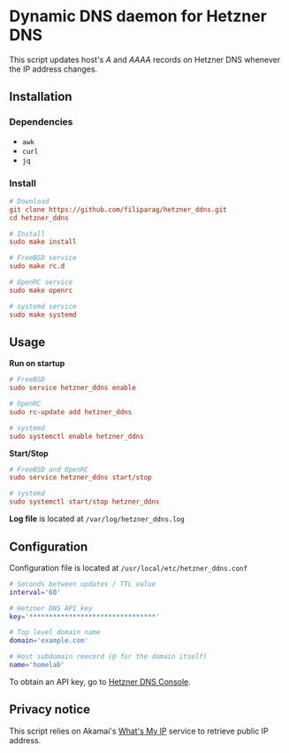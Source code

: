 # Dynamic DNS daemon for Hetzner DNS

This script updates host's *A* and *AAAA* records on 
Hetzner DNS whenever the IP address changes.

## Installation

### Dependencies

- `awk`
- `curl`
- `jq`

### Install

```ini
# Download
git clone https://github.com/filiparag/hetzner_ddns.git
cd hetzner_ddns

# Install
sudo make install

# FreeBSD service
sudo make rc.d

# OpenRC service
sudo make openrc

# systemd service
sudo make systemd
```
## Usage

**Run on startup**
```ini
# FreeBSD
sudo service hetzner_ddns enable

# OpenRC
sudo rc-update add hetzner_ddns

# systemd
sudo systemctl enable hetzner_ddns
```

**Start/Stop**
```ini
# FreeBSD and OpenRC
sudo service hetzner_ddns start/stop

# systemd
sudo systemctl start/stop hetzner_ddns
```

**Log file** is located at `/var/log/hetzner_ddns.log` 

## Configuration

Configuration file is located at `/usr/local/etc/hetzner_ddns.conf`

```sh
# Seconds between updates / TTL value
interval='60'

# Hetzner DNS API key
key='********************************'

# Top level domain name
domain='example.com'

# Host subdomain reecord (@ for the domain itself)
name='homelab'
```

To obtain an API key, go to [Hetzner DNS Console](https://dns.hetzner.com/settings/api-token).

## Privacy notice

This script relies on Akamai's [What's My IP](http://whatismyip.akamai.com/)
service to retrieve public IP address.